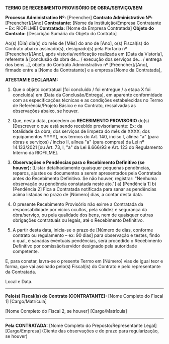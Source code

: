 **TERMO DE RECEBIMENTO PROVISÓRIO DE OBRA/SERVIÇO/BEM**

**Processo Administrativo Nº:** [Preencher]
**Contrato Administrativo Nº:** [Preencher]/[Ano]
**Contratante:** [Nome da Instituição/Empresa Contratante – Ex: RIOFILME]
**Contratada:** [Nome da Empresa Contratada]
**Objeto do Contrato:** [Descrição Sumária do Objeto do Contrato]

Ao(s) [Dia] dia(s) do mês de [Mês] do ano de [Ano], o(s) Fiscal(is) do Contrato abaixo assinado(s), designado(s) pela Portaria nº [Preencher]/[Ano], após vistoria/verificação realizada em [Data da Vistoria], referente à [conclusão da obra de... / execução dos serviços de... / entrega dos bens...], objeto do Contrato Administrativo nº [Preencher]/[Ano], firmado entre a [Nome da Contratante] e a empresa [Nome da Contratada],

**ATESTAM E DECLARAM:**

1.  Que o objeto contratual [foi concluído / foi entregue / a etapa X foi concluída] em [Data da Conclusão/Entrega], em aparente conformidade com as especificações técnicas e as condições estabelecidas no Termo de Referência/Projeto Básico e no Contrato, ressalvadas as observações abaixo, se houver.

2.  Que, nesta data, procedem ao **RECEBIMENTO PROVISÓRIO** do(s) [Descrever o que está sendo recebido provisoriamente: Ex: da totalidade da obra; dos serviços de limpeza do mês de XXXX; dos equipamentos YYYY], nos termos do Art. 140, inciso I, alínea "a" (para obras e serviços) / inciso II, alínea "a" (para compras) da Lei nº 14.133/2021 [ou Art. 73, I, "a" da Lei 8.666/93 e Art. 123 do Regulamento Interno da RIOFILME].

3.  **Observações e Pendências para o Recebimento Definitivo (se houver):**
    [Listar detalhadamente quaisquer pequenas pendências, reparos, ajustes ou documentos a serem apresentados pela Contratada antes do Recebimento Definitivo. Se não houver, registrar: "Nenhuma observação ou pendência constatada neste ato."]
    a) [Pendência 1]
    b) [Pendência 2]
    Fica a Contratada notificada para sanar as pendências acima listadas no prazo de [Número] dias, a contar desta data.

4.  O presente Recebimento Provisório não exime a Contratada da responsabilidade por vícios ocultos, pela solidez e segurança da obra/serviço, ou pela qualidade dos bens, nem de quaisquer outras obrigações contratuais ou legais, até o Recebimento Definitivo.

5.  A partir desta data, inicia-se o prazo de [Número de dias, conforme contrato ou regulamento – ex: 90 dias] para observação e testes, findo o qual, e sanadas eventuais pendências, será procedido o Recebimento Definitivo por comissão/servidor designado pela autoridade competente.

E, para constar, lavra-se o presente Termo em [Número] vias de igual teor e forma, que vai assinado pelo(s) Fiscal(is) do Contrato e pelo representante da Contratada.

Local e Data.

_________________________________________
**Pelo(s) Fiscal(is) do Contrato (CONTRATANTE):**
[Nome Completo do Fiscal 1]
[Cargo/Matrícula]

[Nome Completo do Fiscal 2, se houver]
[Cargo/Matrícula]

_________________________________________
**Pela CONTRATADA:**
[Nome Completo do Preposto/Representante Legal]
[Cargo/Empresa]
(Ciente das observações e do prazo para regularização, se houver)

